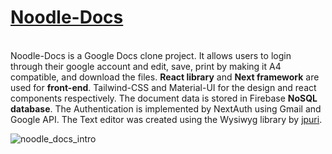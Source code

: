 **<h1>[Noodle-Docs](https://noodle-docs-2udy07uk7-schelik.vercel.app/)</h1>**<br/>
Noodle-Docs is a Google Docs clone project. It allows users to login through their google account and edit, save, print by making it A4 compatible, and download the files. **React library** and **Next framework** are used for **front-end**. Tailwind-CSS and Material-UI for the design and react components respectively. The document data is stored in Firebase **NoSQL database**. The Authentication is implemented by NextAuth using Gmail and Google API. The Text editor was created using the Wysiwyg library by [jpuri](https://github.com/jpuri/react-draft-wysiwyg).

![noodle_docs_intro](https://user-images.githubusercontent.com/27888823/128949893-12ba346b-c4c2-49db-a741-e7582b8c4395.gif)

